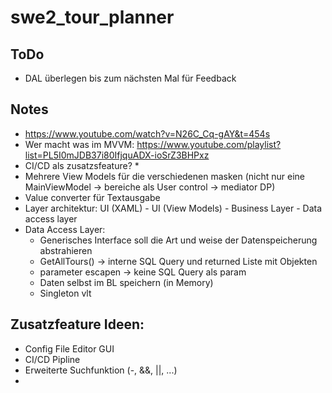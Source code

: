 # swe2_tour_planner


## ToDo
* DAL überlegen bis zum nächsten Mal für Feedback

## Notes
* https://www.youtube.com/watch?v=N26C_Cq-gAY&t=454s
* Wer macht was im MVVM: https://www.youtube.com/playlist?list=PL5I0mJDB37i80IfjquADX-ioSrZ3BHPxz  
* CI/CD als zusatzsfeature?
  * 
* Mehrere View Models für die verschiedenen masken (nicht nur eine MainViewModel -> bereiche als 
  User control -> mediator DP)
* Value converter für Textausgabe
* Layer architektur: UI (XAML) - UI (View Models) - Business Layer - Data access layer
* Data Access Layer:
  * Generisches Interface soll die Art und weise der Datenspeicherung abstrahieren
  * GetAllTours() -> interne SQL Query und returned Liste mit Objekten
  * parameter escapen -> keine SQL Query als param
  * Daten selbst im BL speichern (in Memory)
  * Singleton vlt
  

## Zusatzfeature Ideen:
* Config File Editor GUI
* CI/CD Pipline
* Erweiterte Suchfunktion (-, &&, ||, ...)
* 